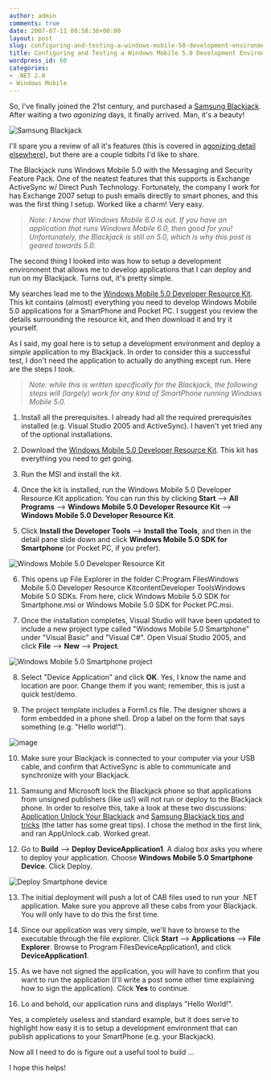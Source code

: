 ```yaml
---
author: admin
comments: true
date: 2007-07-11 08:58:36+00:00
layout: post
slug: configuring-and-testing-a-windows-mobile-50-development-environment
title: Configuring and Testing a Windows Mobile 5.0 Development Environment
wordpress_id: 60
categories:
- .NET 2.0
- Windows Mobile
---
```


So, I've finally joined the 21st century, and purchased a [Samsung Blackjack](http://www.samsungblackjack.com/). After waiting a two _agonizing_ days, it finally arrived. Man, it's a beauty!




![Samsung Blackjack](https://wadewegner.blob.core.windows.net/wordpress/content/binary/WindowsLiveWriter/WindowsMobile5.0Development_11CC7/samsungblackjack_1.gif)




I'll spare you a review of all it's features (this is covered in [agonizing detail elsewhere](http://www.google.com/search?hl=en&rls=com.microsoft%3Aen-us%3AIE-SearchBox&rlz=1I7GGIG&q=samsung+blackjack+reviews)), but there are a couple tidbits I'd like to share.




The Blackjack runs Windows Mobile 5.0 with the Messaging and Security Feature Pack. One of the neatest features that this supports is Exchange ActiveSync w/ Direct Push Technology. Fortunately, the company I work for has Exchange 2007 setup to push emails directly to smart phones, and this was the first thing I setup. Worked like a charm! Very easy.




> 

> 
> _Note: I know that Windows Mobile 6.0 is out. If you have an application that runs Windows Mobile 6.0, then good for you! Unfortunately, the Blackjack is still on 5.0, which is why this post is geared towards 5.0._




The second thing I looked into was how to setup a development environment that allows me to develop applications that I can deploy and run on my Blackjack. Turns out, it's pretty simple.




My searches lead me to the [Windows Mobile 5.0 Developer Resource Kit](http://www.microsoft.com/downloads/details.aspx?FamilyID=3baa5b7d-04c1-4ec2-83dc-61b21ec5fe57&DisplayLang=en). This kit contains (almost) everything you need to develop Windows Mobile 5.0 applications for a SmartPhone and Pocket PC. I suggest you review the details surrounding the resource kit, and then download it and try it yourself.




As I said, my goal here is to setup a development environment and deploy a _simple_ application to my Blackjack. In order to consider this a successful test, I don't need the application to actually do anything except run. Here are the steps I took.


> _Note: while this is written specifically for the Blackjack, the following steps will (largely) work for any kind of SmartPhone running Windows Mobile 5.0._




  1. Install all the prerequisites. I already had all the required prerequisites installed (e.g. Visual Studio 2005 and ActiveSync). I haven't yet tried any of the optional installations.

  2. Download the [Windows Mobile 5.0 Developer Resource Kit](http://www.microsoft.com/downloads/details.aspx?FamilyID=3baa5b7d-04c1-4ec2-83dc-61b21ec5fe57&DisplayLang=en). This kit has everything you need to get going.

  3. Run the MSI and install the kit.

  4. Once the kit is installed, run the Windows Mobile 5.0 Developer Resource Kit application. You can run this by clicking **Start** --> **All Programs** --> **Windows Mobile 5.0 Developer Resource Kit** --> **Windows Mobile 5.0 Developer Resource Kit**.

  5. Click **Install the Developer Tools** --> **Install the Tools**, and then in the detail pane slide down and click **Windows Mobile 5.0 SDK for Smartphone** (or Pocket PC, if you prefer).  
  
![Windows Mobile 5.0 Developer Resource Kit](https://wadewegner.blob.core.windows.net/wordpress/content/binary/WindowsLiveWriter/WindowsMobile5.0Development_11CC7/image_3.png)  


  6. This opens up File Explorer in the folder C:Program FilesWindows Mobile 5.0 Developer Resource KitcontentDeveloper ToolsWindows Mobile 5.0 SDKs. From here, click Windows Mobile 5.0 SDK for Smartphone.msi or Windows Mobile 5.0 SDK for Pocket PC.msi.

  7. Once the installation completes, Visual Studio will have been updated to include a new project type called "Windows Mobile 5.0 Smartphone" under "Visual Basic" and "Visual C#". Open Visual Studio 2005, and click **File** --> **New** --> **Project**.  
  
![Windows Mobile 5.0 Smartphone project](https://wadewegner.blob.core.windows.net/wordpress/content/binary/WindowsLiveWriter/WindowsMobile5.0Development_11CC7/image_4.png)  


  8. Select "Device Application" and click **OK**. Yes, I know the name and location are poor. Change them if you want; remember, this is just a quick test/demo.

  9. The project template includes a Form1.cs file. The designer shows a form embedded in a phone shell. Drop a label on the form that says something (e.g. "Hello world!").  
  
![image](https://wadewegner.blob.core.windows.net/wordpress/content/binary/WindowsLiveWriter/WindowsMobile5.0Development_11CC7/image_thumb_3.png) 


  10. Make sure your Blackjack is connected to your computer via your USB cable, and confirm that ActiveSync is able to communicate and synchronize with your Blackjack.

  11. Samsung and Microsoft lock the Blackjack phone so that applications from unsigned publishers (like us!) will not run or deploy to the Blackjack phone. In order to resolve this, take a look at these two discussions: [Application Unlock Your Blackjack](http://blackjacksmartzone.spreebb.com/index.php?showtopic=13) and [Samsung Blackjack tips and tricks](http://blogs.vertigosoftware.com/jatwood/archive/2007/01/12/Samsung_Blackjack_tips_and_tricks.aspx) (the latter has some great tips). I chose the method in the first link, and ran AppUnlock.cab. Worked great.

  12. Go to **Build** --> **Deploy DeviceApplication1**. A dialog box asks you where to deploy your application. Choose **Windows Mobile 5.0 Smartphone Device**. Click Deploy.  
  
![Deploy Smartphone device](https://wadewegner.blob.core.windows.net/wordpress/content/binary/WindowsLiveWriter/WindowsMobile5.0Development_11CC7/image_8.png)   


  13. The initial deployment will push a lot of CAB files used to run your .NET application. Make sure you approve all these cabs from your Blackjack. You will only have to do this the first time.

  14. Since our application was very simple, we'll have to browse to the executable through the file explorer. Click **Start** --> **Applications** --> **File Explorer**. Browse to Program FilesDeviceApplication1, and click **DeviceApplication1**.

  15. As we have not signed the application, you will have to confirm that you want to run the application (I'll write a post some other time explaining how to sign the application). Click **Yes** to continue.

  16. Lo and behold, our application runs and displays "Hello World!".



Yes, a completely useless and standard example, but it does serve to highlight how easy it is to setup a development environment that can publish applications to your SmartPhone (e.g. your Blackjack).




Now all I need to do is figure out a useful tool to build ...




I hope this helps!
